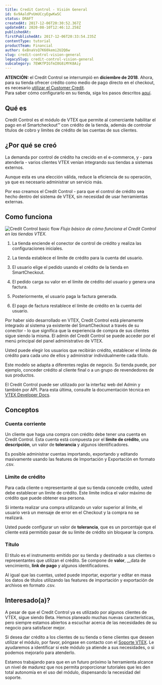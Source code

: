 ```yaml
---
title: Credit Control - Visión General
id: 6v9AaldPvUmUCcyEgwKwSC
status: DRAFT
createdAt: 2017-12-06T20:30:52.367Z
updatedAt: 2020-08-10T12:46:12.258Z
publishedAt: 
firstPublishedAt: 2017-12-06T20:33:54.235Z
contentType: tutorial
productTeam: Financial
author: 6xBnaVsQ7K60kemi2U2Q6w
slug: credit-control-vision-general
legacySlug: credit-control-vision-general
subcategory: 7EWKfPIGfmI0G8iMYK8Aiy
---
```


<div class="alert alert-warning">
<strong>ATENCIÓN:</strong> el Credit Control se interrumpió en <strong>diciembre de 2018</strong>. Ahora, para su tienda ofrecer crédito como medio de pago directo en el checkout, es necesario <a href="https://help.vtex.com/es/tutorial/customer-credit-vision-general">utilizar el Customer Credit</a>.</br>
Para saber cómo configurarlo en su tienda, siga los pasos descritos  <a href="http://help.vtex.com/es/tracks/customer-credit-como-empezar">aquí</a>.
</div>


## Qué es

Credit Control es el módulo de VTEX que permite al comerciante habilitar el pago en el Smartcheckout™ con crédito de la tienda, además de controlar títulos de cobro y límites de crédito de las cuentas de sus clientes.

## ¿Por qué se creó

La demanda por control de crédito ha crecido en el e-commerce, y - para atenderla - varios clientes VTEX venían integrando sus tiendas a sistemas externos.

Aunque esta es una elección válida, reduce la eficiencia de su operación, ya que es necesario administrar un servicio más.

Por eso creamos el Credit Control - para que el control de crédito sea hecho dentro del sistema de VTEX, sin necesidad de usar herramientas externas.

## Como funciona

![Credit Control basic flow](//images.contentful.com/alneenqid6w5/35jUk6EVksKUQi8EaU6caO/2f8f3ddb5ead2d2c9379fc340fb070f9/credit-control-flow_en.gif)
*Flujo básico de cómo funciona el Credit Control en las tiendas VTEX.*

1. La tienda enciende el conector de control de crédito y realiza las configuraciones iniciales.

2. La tienda establece el límite de crédito para la cuenta del usuario.

3. El usuario elige el pedido usando el crédito de la tienda en SmartCheckout.

4. El pedido carga su valor en el límite de crédito del usuario y genera una factura.

5. Posteriormente, el usuario paga la factura generada.

6. El pago de factura restablece el límite de crédito en la cuenta del usuario.

Por haber sido desarrollado en VTEX, Credit Control está plenamente integrado al sistema ya existente del SmartCheckout a través de su conector - lo que significa que la experiencia de compra de sus clientes sigue siendo la misma. El admin del Credit Control se puede acceder por el menú principal del panel administrativo de VTEX.

Usted puede elegir los usuarios que recibirán crédito, establecer el límite de crédito para cada uno de ellos y administrar individualmente cada título.

Este modelo se adapta a diferentes reglas de negocio. Su tienda puede, por ejemplo, conceder crédito al cliente final o a un grupo de revendedores de sus productos.

El Credit Control puede ser utilizado por la interfaz web del Admin y también por API. Para esta última, consulte la documentación técnica en [VTEX Developer Docs](/es/developer-docs).

## Conceptos

### Cuenta corriente

Un cliente que haga una compra con crédito debe tener una cuenta en Credit Control. Esta cuenta está compuesta por el __límite de crédito__, una __descripción__, un valor de __tolerancia__ y algunos identificadores.

Es posible administrar cuentas importando, exportando y editando masivamente usando las features de Importación y Exportación en formato .csv.

### Límite de crédito

Para cada cliente o representante al que su tienda concede crédito, usted debe establecer un límite de crédito. Este límite indica el valor máximo de crédito que puede obtener esa persona.

Si intenta realizar una compra utilizando un valor superior al límite, el usuario verá un mensaje de error en el Checkout y la compra no se realizará.

Usted puede configurar un valor de __tolerancia__, que es un porcentaje que el cliente está permitido pasar de su límite de crédito sin bloquear la compra.

### Título

El título es el instrumento emitido por su tienda y destinado a sus clientes o representantes que utilizan el crédito. Se compone de __valor__, __data de vencimiento, __link de pago__ y algunos identificadores.

Al igual que las cuentas, usted puede importar, exportar y editar en masa los datos de títulos utilizando las features de importación y exportación de archivos en formato .csv.

## Interesado(a)?

A pesar de que el Credit Control ya es utilizado por algunos clientes de VTEX, sigue siendo Beta. Hemos planeado muchas nuevas características, pero siempre estamos abiertos a escuchar acerca de las necesidades de su negocio para satisfacer mejor.

Si desea dar crédito a los clientes de su tienda o tiene clientes que deseen utilizar el módulo, por favor, póngase en contacto con el [Soporte VTEX](https://support.vtex.com/hc/es-419/requests). Le ayudaremos a identificar si este módulo ya atiende a sus necesidades, o si podemos mejorarlo para atenderlo.

Estamos trabajando para que en un futuro próximo la herramienta alcance un nivel de madurez que nos permita proporcionar tutoriales que les den total autonomía en el uso del módulo, dispensando la necesidad del soporte.

